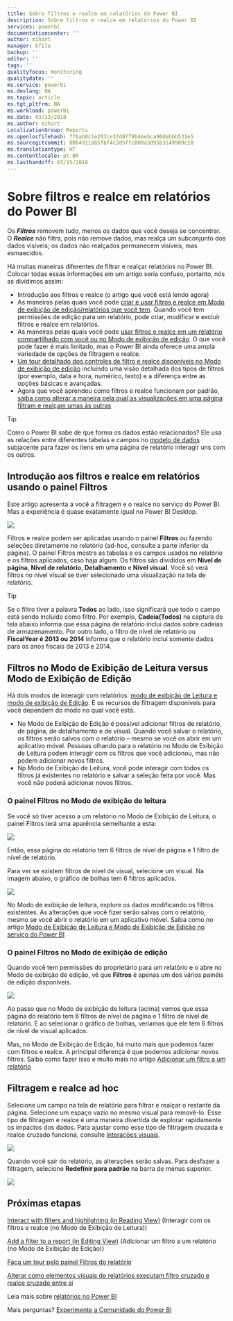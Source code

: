 ```yaml
---
title: Sobre filtros e realce em relatórios do Power BI
description: Sobre filtros e realce em relatórios do Power BI
services: powerbi
documentationcenter: ''
author: mihart
manager: kfile
backup: ''
editor: ''
tags: ''
qualityfocus: monitoring
qualitydate: ''
ms.service: powerbi
ms.devlang: NA
ms.topic: article
ms.tgt_pltfrm: NA
ms.workload: powerbi
ms.date: 03/13/2018
ms.author: mihart
LocalizationGroup: Reports
ms.openlocfilehash: ffbab0c1e203ce3fd8779b4eebca90debbb531e5
ms.sourcegitcommit: 00b4911ab5fbf4c2d5ffc000a3d95b3149909c28
ms.translationtype: HT
ms.contentlocale: pt-BR
ms.lasthandoff: 03/15/2018
---
```

# <a name="about-filters-and-highlighting-in-power-bi-reports"></a>Sobre filtros e realce em relatórios do Power BI
Os ***Filtros*** removem tudo, menos os dados que você deseja se concentrar.  O ***Realce*** não filtra, pois não remove dados, mas realça um subconjunto dos dados visíveis; os dados não realçados permanecem visíveis, mas esmaecidos.

Há muitas maneiras diferentes de filtrar e realçar relatórios no Power BI. Colocar todas essas informações em um artigo seria confuso, portanto, nós as dividimos assim:

* Introdução aos filtros e realce (o artigo que você está lendo agora)
* As maneiras pelas quais você pode [criar e usar filtros e realce em Modo de exibição de edição/relatórios que você tem](power-bi-report-add-filter.md). Quando você tem permissões de edição para um relatório, pode criar, modificar e excluir filtros e realce em relatórios.
* As maneiras pelas quais você pode [usar filtros e realce em um relatório compartilhado com você ou no Modo de exibição de edição](service-reading-view-and-editing-view.md). O que você pode fazer é mais limitado, mas o Power BI ainda oferece uma ampla variedade de opções de filtragem e realce.  
* [Um tour detalhado dos controles de filtro e realce disponíveis no Modo de exibição de edição](power-bi-how-to-report-filter.md) incluindo uma visão detalhada dos tipos de filtros (por exemplo, data e hora, numérico, texto) e a diferença entre as opções básicas e avançadas.
* Agora que você aprendeu como filtros e realce funcionam por padrão, [saiba como alterar a maneira pela qual as visualizações em uma página filtram e realçam umas às outras](service-reports-visual-interactions.md)

> [!TIP]
> Como o Power BI sabe de que forma os dados estão relacionados?  Ele usa as relações entre diferentes tabelas e campos no [modelo de dados](https://support.office.com/article/Create-a-Data-Model-in-Excel-87e7a54c-87dc-488e-9410-5c75dbcb0f7b?ui=en-US&rs=en-US&ad=US) subjacente para fazer os itens em uma página de relatório interagir uns com os outros.
> 
> 

## <a name="introduction-to-filters-and-highlighting-in-reports-using-the-filters-pane"></a>Introdução aos filtros e realce em relatórios usando o painel Filtros
 Este artigo apresenta a você a filtragem e o realce no serviço do Power BI.  Mas a experiência é quase exatamente igual no Power BI Desktop.  

![](media/power-bi-reports-filters-and-highlighting/power-bi-add-filter-reading-view.png)

Filtros e realce podem ser aplicadas usando o painel **Filtros** ou fazendo seleções diretamente no relatório (ad-hoc, consulte a parte inferior da página). O painel Filtros mostra as tabelas e os campos usados no relatório e os filtros aplicados, caso haja algum. Os filtros são divididos em **Nível de página**, **Nível de relatório**, **Detalhamento** e **Nível visual**.  Você só verá filtros no nível visual se tiver selecionado uma visualização na tela de relatório.

> [!TIP]
> Se o filtro tiver a palavra **Todos** ao lado, isso significará que todo o campo está sendo incluído como filtro.  Por exemplo, **Cadeia(Todos)** na captura de tela abaixo informa que essa página de relatório inclui dados sobre cadeias de armazenamento.  Por outro lado, o filtro de nível de relatório ou **FiscalYear é 2013 ou 2014** informa que o relatório inclui somente dados para os anos fiscais de 2013 e 2014.
> 
> 

## <a name="filters-in-reading-view-versus-editing-view"></a>Filtros no Modo de Exibição de Leitura versus Modo de Exibição de Edição
Há dois modos de interagir com relatórios: [modo de exibição de Leitura e modo de exibição de Edição](service-reading-view-and-editing-view.md).  E os recursos de filtragem disponíveis para você dependem do modo no qual você está.

* No Modo de Exibição de Edição é possível adicionar filtros de relatório, de página, de detalhamento e de visual. Quando você salvar o relatório, os filtros serão salvos com o relatório – mesmo se você os abrir em um aplicativo móvel. Pessoas olhando para o relatório no Modo de Exibição de Leitura podem interagir com os filtros que você adicionou, mas não podem adicionar novos filtros.
* Np Modo de Exibição de Leitura, você pode interagir com todos os filtros já existentes no relatório e salvar a seleção feita por você.  Mas você não poderá adicionar novos filtros.

### <a name="the-filters-pane-in-reading-view"></a>O painel Filtros no Modo de exibição de leitura
Se você só tiver acesso a um relatório no Modo de Exibição de Leitura, o painel Filtros terá uma aparência semelhante a esta:

![](media/power-bi-reports-filters-and-highlighting/power-bi-filter-reading-view.png)

Então, essa página do relatório tem 6 filtros de nível de página e 1 filtro de nível de relatório.

Para ver se existem filtros de nível de visual, selecione um visual. Na imagem abaixo, o gráfico de bolhas tem 6 filtros aplicados.

![](media/power-bi-reports-filters-and-highlighting/power-bi-filter-visual-level.png)

No Modo de exibição de leitura, explore os dados modificando os filtros existentes. As alterações que você fizer serão salvas com o relatório, mesmo se você abrir o relatório em um aplicativo móvel. Saiba como no artigo [Modo de Exibição de Leitura e Modo de Exibição de Edição no serviço do Power BI](service-reading-view-and-editing-view.md)

### <a name="the-filters-pane-in-editing-view"></a>O painel Filtros no Modo de exibição de edição
Quando você tem permissões do proprietário para um relatório e o abre no Modo de exibição de edição, vê que **Filtros** é apenas um dos vários painéis de edição disponíveis.

![](media/power-bi-reports-filters-and-highlighting/power-bi-add-filter-editing-view.png)

Ao passo que no Modo de exibição de leitura (acima) vemos que essa página do relatório tem 6 filtros de nível de página e 1 filtro de nível de relatório. E ao selecionar o gráfico de bolhas, veríamos que ele tem 6 filtros de nível de visual aplicados.

Mas, no Modo de Exibição de Edição, há muito mais que podemos fazer com filtros e realce. A principal diferença é que podemos adicionar novos filtros. Saiba como fazer isso e muito mais no artigo [Adicionar um filtro a um relatório](power-bi-report-add-filter.md)

## <a name="ad-hoc-filtering-and-highlighting"></a>Filtragem e realce ad hoc
Selecione um campo na tela de relatório para filtrar e realçar o restante da página. Selecione um espaço vazio no mesmo visual para removê-lo. Esse tipo de filtragem e realce é uma maneira divertida de explorar rapidamente os impactos dos dados. Para ajustar como esse tipo de filtragem cruzada e realce cruzado funciona, consulte [Interações visuais](service-reports-visual-interactions.md).

![](media/power-bi-reports-filters-and-highlighting/power-bi-adhoc-filter.gif)

Quando você sair do relatório, as alterações serão salvas. Para desfazer a filtragem, selecione **Redefinir para padrão** na barra de menus superior.

![](media/power-bi-reports-filters-and-highlighting/power-bi-reset-to-default.png)

## <a name="next-steps"></a>Próximas etapas
[Interact with filters and highlighting (in Reading View)](service-reading-view-and-editing-view.md) (Interagir com os filtros e realce (no Modo de Exibição de Leitura))

[Add a filter to a report (in Editing View)](power-bi-report-add-filter.md) (Adicionar um filtro a um relatório (no Modo de Exibição de Edição))

[Faça um tour pelo painel Filtros do relatório](power-bi-how-to-report-filter.md)

[Alterar como elementos visuais de relatórios executam filtro cruzado e realce cruzado entre si](service-reports-visual-interactions.md)

Leia mais sobre [relatórios no Power BI](service-reports.md)

Mais perguntas? [Experimente a Comunidade do Power BI](http://community.powerbi.com/)

